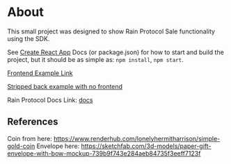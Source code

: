 # About

This small project was designed to show Rain Protocol Sale functionality using the SDK.

See [Create React App](https://github.com/facebook/create-react-app) Docs (or package.json) for how to start and build the project, but it should be as simple as: `npm install`, `npm start`.

[Frontend Example Link](https://rain-sale.unegma.work)

[Stripped back example with no frontend](https://github.com/unegma/rainprotocol__sdk-tutorial-sale)

Rain Protocol Docs Link: [docs](https://docs.rainprotocol.xyz)


## References

Coin from here: https://www.renderhub.com/lonelyhermitharrison/simple-gold-coin
Envelope here: https://sketchfab.com/3d-models/paper-gift-envelope-with-bow-mockup-739b9f743e284aeb84735f3eeff7123f

